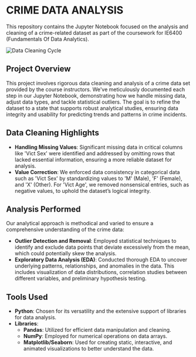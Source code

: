 # CRIME DATA ANALYSIS

This repository contains the Jupyter Notebook focused on the analysis and cleaning of a crime-related dataset as part of the coursework for IE6400 (Fundamentals Of Data Analytics).

![Data Cleaning Cycle](images/image.png)

## Project Overview

This project involves rigorous data cleaning and analysis of a crime data set provided by the course instructors. We've meticulously documented each step in our Jupyter Notebook, demonstrating how we handle missing data, adjust data types, and tackle statistical outliers. The goal is to refine the dataset to a state that supports robust analytical studies, ensuring data integrity and usability for predicting trends and patterns in crime incidents.

## Data Cleaning Highlights

- **Handling Missing Values**: Significant missing data in critical columns like 'Vict Sex' were identified and addressed by omitting rows that lacked essential information, ensuring a more reliable dataset for analysis.
- **Value Correction**: We enforced data consistency in categorical data such as 'Vict Sex' by standardizing values to 'M' (Male), 'F' (Female), and 'X' (Other). For 'Vict Age', we removed nonsensical entries, such as negative values, to uphold the dataset’s logical integrity.

## Analysis Performed

Our analytical approach is methodical and varied to ensure a comprehensive understanding of the crime data:
- **Outlier Detection and Removal**: Employed statistical techniques to identify and exclude data points that deviate excessively from the mean, which could potentially skew the analysis.
- **Exploratory Data Analysis (EDA)**: Conducted thorough EDA to uncover underlying patterns, relationships, and anomalies in the data. This includes visualization of data distributions, correlation studies between different variables, and preliminary hypothesis testing.

## Tools Used

- **Python**: Chosen for its versatility and the extensive support of libraries for data analysis.
- **Libraries**: 
  - **Pandas**: Utilized for efficient data manipulation and cleaning.
  - **NumPy**: Employed for numerical operations on data arrays.
  - **Matplotlib/Seaborn**: Used for creating static, interactive, and animated visualizations to better understand the data.
